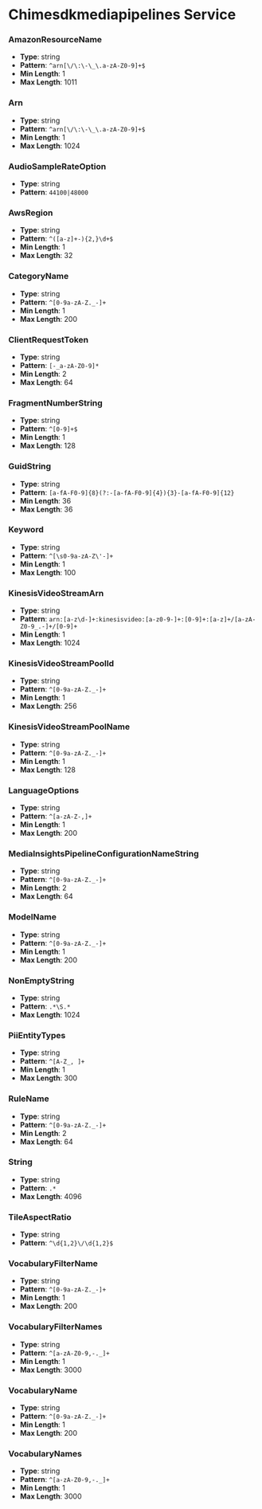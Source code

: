 # Chimesdkmediapipelines Service

### AmazonResourceName
- **Type**: string
- **Pattern**: `^arn[\/\:\-\_\.a-zA-Z0-9]+$`
- **Min Length**: 1
- **Max Length**: 1011

### Arn
- **Type**: string
- **Pattern**: `^arn[\/\:\-\_\.a-zA-Z0-9]+$`
- **Min Length**: 1
- **Max Length**: 1024

### AudioSampleRateOption
- **Type**: string
- **Pattern**: `44100|48000`

### AwsRegion
- **Type**: string
- **Pattern**: `^([a-z]+-){2,}\d+$`
- **Min Length**: 1
- **Max Length**: 32

### CategoryName
- **Type**: string
- **Pattern**: `^[0-9a-zA-Z._-]+`
- **Min Length**: 1
- **Max Length**: 200

### ClientRequestToken
- **Type**: string
- **Pattern**: `[-_a-zA-Z0-9]*`
- **Min Length**: 2
- **Max Length**: 64

### FragmentNumberString
- **Type**: string
- **Pattern**: `^[0-9]+$`
- **Min Length**: 1
- **Max Length**: 128

### GuidString
- **Type**: string
- **Pattern**: `[a-fA-F0-9]{8}(?:-[a-fA-F0-9]{4}){3}-[a-fA-F0-9]{12}`
- **Min Length**: 36
- **Max Length**: 36

### Keyword
- **Type**: string
- **Pattern**: `^[\s0-9a-zA-Z\'-]+`
- **Min Length**: 1
- **Max Length**: 100

### KinesisVideoStreamArn
- **Type**: string
- **Pattern**: `arn:[a-z\d-]+:kinesisvideo:[a-z0-9-]+:[0-9]+:[a-z]+/[a-zA-Z0-9_.-]+/[0-9]+`
- **Min Length**: 1
- **Max Length**: 1024

### KinesisVideoStreamPoolId
- **Type**: string
- **Pattern**: `^[0-9a-zA-Z._-]+`
- **Min Length**: 1
- **Max Length**: 256

### KinesisVideoStreamPoolName
- **Type**: string
- **Pattern**: `^[0-9a-zA-Z._-]+`
- **Min Length**: 1
- **Max Length**: 128

### LanguageOptions
- **Type**: string
- **Pattern**: `^[a-zA-Z-,]+`
- **Min Length**: 1
- **Max Length**: 200

### MediaInsightsPipelineConfigurationNameString
- **Type**: string
- **Pattern**: `^[0-9a-zA-Z._-]+`
- **Min Length**: 2
- **Max Length**: 64

### ModelName
- **Type**: string
- **Pattern**: `^[0-9a-zA-Z._-]+`
- **Min Length**: 1
- **Max Length**: 200

### NonEmptyString
- **Type**: string
- **Pattern**: `.*\S.*`
- **Max Length**: 1024

### PiiEntityTypes
- **Type**: string
- **Pattern**: `^[A-Z_, ]+`
- **Min Length**: 1
- **Max Length**: 300

### RuleName
- **Type**: string
- **Pattern**: `^[0-9a-zA-Z._-]+`
- **Min Length**: 2
- **Max Length**: 64

### String
- **Type**: string
- **Pattern**: `.*`
- **Max Length**: 4096

### TileAspectRatio
- **Type**: string
- **Pattern**: `^\d{1,2}\/\d{1,2}$`

### VocabularyFilterName
- **Type**: string
- **Pattern**: `^[0-9a-zA-Z._-]+`
- **Min Length**: 1
- **Max Length**: 200

### VocabularyFilterNames
- **Type**: string
- **Pattern**: `^[a-zA-Z0-9,-._]+`
- **Min Length**: 1
- **Max Length**: 3000

### VocabularyName
- **Type**: string
- **Pattern**: `^[0-9a-zA-Z._-]+`
- **Min Length**: 1
- **Max Length**: 200

### VocabularyNames
- **Type**: string
- **Pattern**: `^[a-zA-Z0-9,-._]+`
- **Min Length**: 1
- **Max Length**: 3000

